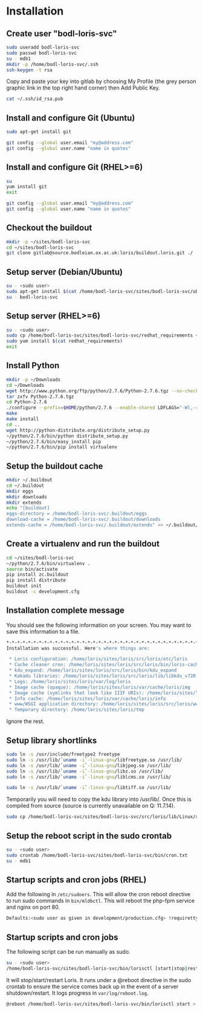 Installation
============

Create user "bodl-loris-svc"
------------------

```bash
sudo useradd bodl-loris-svc
sudo passwd bodl-loris-svc
su - mdb1
mkdir -p /home/bodl-loris-svc/.ssh
ssh-keygen -t rsa
```

Copy and paste your key into gitlab by choosing My Profile (the grey person graphic link in the top right hand corner) then Add Public Key.

```bash
cat ~/.ssh/id_rsa.pub
```

Install and configure Git (Ubuntu)
----------------------------------
```bash
sudo apt-get install git
```
```bash
git config --global user.email "my@address.com"
git config --global user.name "name in quotes"
```
Install and configure Git (RHEL>=6)
-----------------------------------
```bash
su
yum install git
exit
```
```bash
git config --global user.email "my@address.com"
git config --global user.name "name in quotes"
```

Checkout the buildout
---------------------
```bash
mkdir -p ~/sites/bodl-loris-svc
cd ~/sites/bodl-loris-svc
git clone gitlab@source.bodleian.ox.ac.uk:loris/buildout.loris.git ./
```
Setup server (Debian/Ubuntu)
----------------------------

```bash
su - <sudo user>
sudo apt-get install $(cat /home/bodl-loris-svc/sites/bodl-loris-svc/ubuntu_requirements)
su - bodl-loris-svc
```
Setup server (RHEL>=6)
----------------------------

```bash
su - <sudo user>
sudo cp /home/bodl-loris-svc/sites/bodl-loris-svc/redhat_requirements ~
sudo yum install $(cat redhat_requirements)
exit
```

Install Python
--------------
```bash
mkdir -p ~/Downloads
cd ~/Downloads
wget http://www.python.org/ftp/python/2.7.6/Python-2.7.6.tgz --no-check-certificate
tar zxfv Python-2.7.6.tgz
cd Python-2.7.6
./configure --prefix=$HOME/python/2.7.6 --enable-shared LDFLAGS="-Wl,-rpath=/home/bodl-loris-svc/python/2.7.6/lib"
make
make install
cd ..
wget http://python-distribute.org/distribute_setup.py
~/python/2.7.6/bin/python distribute_setup.py
~/python/2.7.6/bin/easy_install pip
~/python/2.7.6/bin/pip install virtualenv
```
Setup the buildout cache
------------------------
```bash
mkdir ~/.buildout
cd ~/.buildout
mkdir eggs
mkdir downloads
mkdir extends
echo "[buildout]
eggs-directory = /home/bodl-loris-svc/.buildout/eggs
download-cache = /home/bodl-loris-svc/.buildout/downloads
extends-cache = /home/bodl-loris-svc/.buildout/extends" >> ~/.buildout/default.cfg
```
Create a virtualenv and run the buildout
----------------------------------------
```bash
cd ~/sites/bodl-loris-svc
~/python/2.7.6/bin/virtualenv .
source bin/activate
pip install zc.buildout
pip install distribute
buildout init
buildout -c development.cfg
```

Installation complete message
-----------------------------

You should see the following information on your screen. You may want to save this information to a file.

```bash
*-*-*-*-*-*-*-*-*-*-*-*-*-*-*-*-*-*-*-*-*-*-*-*-*-*-*-*-*-*-*-*-*-*-*-*-*-*-*-*-
Installation was successful. Here's where things are:

 * Loris configuration: /home/loris/sites/loris/src/loris/etc/loris
 * Cache cleaner cron: /home/loris/sites/loris/src/loris/bin/loris-cache_clean.sh
 * kdu_expand: /home/loris/sites/loris/src/loris/bin/kdu_expand
 * Kakadu libraries: /home/loris/sites/loris/src/loris/lib/libkdu_v72R.so
 * Logs: /home/loris/sites/loris/var/log/loris
 * Image cache (opaque): /home/loris/sites/loris/var/cache/loris/img
 * Image cache (symlinks that look like IIIF URIs): /home/loris/sites/loris/var/cache/loris/links
 * Info cache: /home/loris/sites/loris/var/cache/loris/info
 * www/WSGI application directory: /home/loris/sites/loris/src/loris/www
 * Temporary directory: /home/loris/sites/loris/tmp

```

Ignore the rest.

Setup library shortlinks
------------------------

```bash
sudo ln -s /usr/include/freetype2 freetype
sudo ln -s /usr/lib/`uname -i`-linux-gnu/libfreetype.so /usr/lib/
sudo ln -s /usr/lib/`uname -i`-linux-gnu/libjpeg.so /usr/lib/
sudo ln -s /usr/lib/`uname -i`-linux-gnu/libz.so /usr/lib/
sudo ln -s /usr/lib/`uname -i`-linux-gnu/liblcms.so /usr/lib/

sudo ln -s /usr/lib/`uname -i`-linux-gnu/libtiff.so /usr/lib/
```

Temporarily you will need to copy the kdu library into /usr/lib/. Once this is compiled from source (source is currently unavailable on Q: 11.7.14).

```bash
sudo cp /home/bodl-loris-svc/sites/bodl-loris-svc/src/loris/lib/Linux/x86_64/libkdu_v72R.so /usr/lib/
```

Setup the reboot script in the sudo crontab
-------------------------------------------

```bash
su - <sudo user>
sudo crontab /home/bodl-loris-svc/sites/bodl-loris-svc/bin/cron.txt
su - mdb1
```


Startup scripts and cron jobs (RHEL)
------------------------------------

Add the following in ```/etc/sudoers```. This will allow the cron reboot directive to run sudo commands in ```bin/mldbctl```. This will reboot the php-fpm service and nginx on port 80.

```bash
Defaults:<sudo user as given in development/production.cfg> !requiretty
```

Startup scripts and cron jobs
-----------------------------

The following script can be run manually as sudo. 

```bash
su - <sudo user>
/home/bodl-loris-svc/sites/bodl-loris-svc/bin/lorisctl [start|stop|restart]
```

It will stop/start/restart Loris. It runs under a @reboot directive in the sudo crontab to ensure the service comes back up in the event of a server shutdown/restart. It logs progress in ```var/log/reboot.log```.

```bash
@reboot /home/bodl-loris-svc/sites/bodl-loris-svc/bin/lorisctl start > /home/bodl-loris-svc/sites/bodl-loris-svc/var/log/reboot.log 2>&1
```
